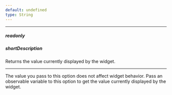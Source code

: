 ```yaml
---
default: undefined
type: String
---
```

---
##### readonly

##### shortDescription
Returns the value currently displayed by the widget.

---
The value you pass to this option does not affect widget behavior. Pass an observable variable to this option to get the value currently displayed by the widget.